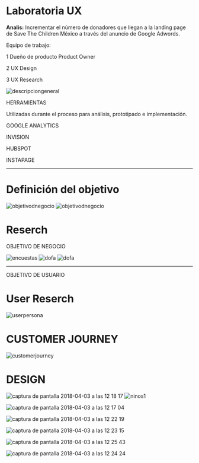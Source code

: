 # Laboratoria UX


 **Analis:**
Incrementar el número de donadores que llegan a la landing page de Save The Children México a través del anuncio de Google Adwords.

Equipo de trabajo:

1 Dueño de producto Product Owner

2 UX Design

3 UX Research

![descripciongeneral](assets/img/primera.png)

HERRAMIENTAS

Utilizadas durante el proceso para análisis, prototipado e implementación.

GOOGLE ANALYTICS

INVISION

HUBSPOT

INSTAPAGE

***

# Definición del objetivo

![objetivodnegocio](assets/img/1.png)
![objetivodnegocio](assets/img/2.png)

# Reserch
OBJETIVO DE NEGOCIO

![encuestas](assets/img/encuestas.png)
![dofa](assets/img/dofa.png)
![dofa](assets/img/canvas.png)
***


OBJETIVO DE USUARIO
# User Reserch

![userpersona](assets/img/userpersona.png)

# CUSTOMER JOURNEY
![customerjourney](assets/img/customerjourney.png)
# DESIGN
![captura de pantalla 2018-04-03 a las 12 18 17](https://user-images.githubusercontent.com/32881450/38264622-2caf8044-3739-11e8-9846-36056272a461.png)
![ninos1](https://user-images.githubusercontent.com/32881450/38264151-c71921fa-3737-11e8-953f-687288437a46.jpg)

![captura de pantalla 2018-04-03 a las 12 17 04](https://user-images.githubusercontent.com/32881450/38265018-4c1b6b2c-373a-11e8-81a5-7c4675f9673b.png)

  ![captura de pantalla 2018-04-03 a las 12 22 19](https://user-images.githubusercontent.com/32881450/38265024-4efdceac-373a-11e8-99d8-2749e956ad5a.png)
  
  

  ![captura de pantalla 2018-04-03 a las 12 23 15](https://user-images.githubusercontent.com/32881450/38265030-513f2486-373a-11e8-9433-e7ed758d3c75.png)



   ![captura de pantalla 2018-04-03 a las 12 25 43](https://user-images.githubusercontent.com/32881450/38265076-70645e3a-373a-11e8-88af-bd138756d68b.png)
   
   

![captura de pantalla 2018-04-03 a las 12 24 24](https://user-images.githubusercontent.com/32881450/38265082-73cac8d4-373a-11e8-84dd-a5edbc54ee2d.png)


